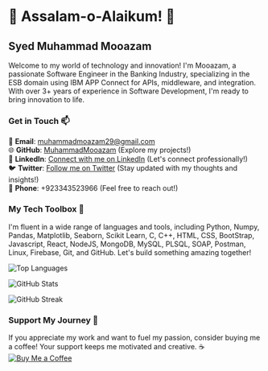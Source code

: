 # 👋 Assalam-o-Alaikum! 🚀
## Syed Muhammad Mooazam

Welcome to my world of technology and innovation! I'm Mooazam, a passionate Software Engineer in the Banking Industry, specializing in the ESB domain using IBM APP Connect for APIs, middleware, and integration. With over 3+ years of experience in Software Development, I'm ready to bring innovation to life.

### Get in Touch 📫
📧 **Email**: [muhammadmoazam29@gmail.com](mailto:muhammadmoazam29@gmail.com) <br>
🌐 **GitHub**: [MuhammadMooazam](https://github.com/MuhammadMooazam) (Explore my projects!) <br>
🌟 **LinkedIn**: [Connect with me on LinkedIn](https://www.linkedin.com/in/mooazam/) (Let's connect professionally!) <br>
🐦 **Twitter**: [Follow me on Twitter](https://twitter.com/SMMooazam) (Stay updated with my thoughts and insights!) <br>
📱 **Phone**:  +923343523966 (Feel free to reach out!)

### My Tech Toolbox 🧰
I'm fluent in a wide range of languages and tools, including Python, Numpy, Pandas, Matplotlib, Seaborn, Scikit Learn, C, C++, HTML, CSS, BootStrap, Javascript, React, NodeJS, MongoDB, MySQL, PLSQL, SOAP, Postman, Linux, Firebase, Git, and GitHub. Let's build something amazing together!

![Top Languages](https://github-readme-stats.vercel.app/api/top-langs?username=muhammadmooazam&hide_progress=true&theme=cobalt)

![GitHub Stats](https://github-readme-stats.vercel.app/api?username=muhammadmooazam&show_icons=true&locale=en&theme=cobalt)

![GitHub Streak](https://github-readme-streak-stats.herokuapp.com/?user=muhammadmooazam&theme=cobalt)

### Support My Journey 🚀
If you appreciate my work and want to fuel my passion, consider buying me a coffee! Your support keeps me motivated and creative. ☕  <br>
[![Buy Me a Coffee](https://cdn.buymeacoffee.com/buttons/v2/default-yellow.png)](https://www.buymeacoffee.com/smmooazam)
